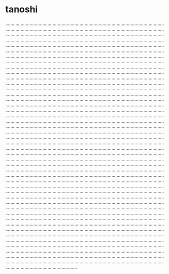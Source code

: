 # tanoshi
....................................................................................................................................................................................................................................................................................................................................................................................................................................................................................................................................................................................................................................................................................................................................................................................................................................................................................................................................................................................................................................................................................................................................................................................................................................................................................................................................................................................................................................................................................................................................................................................................................................................................................................................................................................................................................................................................................................................................................................................................................................................................................................................................................................................................................................................................................................................................................................................................................................................................................................................................................................................................................................................................................................................................................................................................................................................................................................................................................................................................................................................................................................................................................................................................................................................................................................................................................................................................................................................................................................................................................................................................................................................................................................................................................................................................................................................................................................................................................................................................................................................................................................................................................................................................................................................................................................................................................................................................................................................................................................................................................................................................................................................................................................................................................................................................................................................................................................................................................................................................................................................................................................................................................................................................................................................................................................................................................................................................................................................................................................................................................................................................................................................................................................................................................................................................................................................................